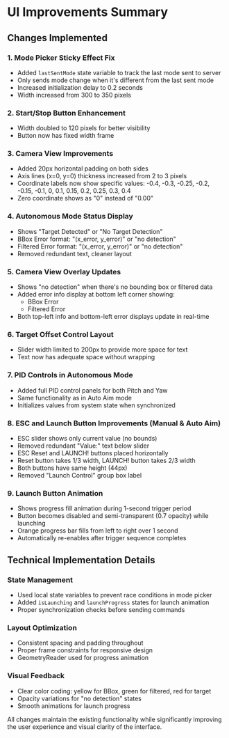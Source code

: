 # UI Improvements Summary

## Changes Implemented

### 1. Mode Picker Sticky Effect Fix
- Added `lastSentMode` state variable to track the last mode sent to server
- Only sends mode change when it's different from the last sent mode
- Increased initialization delay to 0.2 seconds
- Width increased from 300 to 350 pixels

### 2. Start/Stop Button Enhancement
- Width doubled to 120 pixels for better visibility
- Button now has fixed width frame

### 3. Camera View Improvements
- Added 20px horizontal padding on both sides
- Axis lines (x=0, y=0) thickness increased from 2 to 3 pixels
- Coordinate labels now show specific values: -0.4, -0.3, -0.25, -0.2, -0.15, -0.1, 0, 0.1, 0.15, 0.2, 0.25, 0.3, 0.4
- Zero coordinate shows as "0" instead of "0.00"

### 4. Autonomous Mode Status Display
- Shows "Target Detected" or "No Target Detection"
- BBox Error format: "(x_error, y_error)" or "no detection"
- Filtered Error format: "(x_error, y_error)" or "no detection"
- Removed redundant text, cleaner layout

### 5. Camera View Overlay Updates
- Shows "no detection" when there's no bounding box or filtered data
- Added error info display at bottom left corner showing:
  - BBox Error
  - Filtered Error
- Both top-left info and bottom-left error displays update in real-time

### 6. Target Offset Control Layout
- Slider width limited to 200px to provide more space for text
- Text now has adequate space without wrapping

### 7. PID Controls in Autonomous Mode
- Added full PID control panels for both Pitch and Yaw
- Same functionality as in Auto Aim mode
- Initializes values from system state when synchronized

### 8. ESC and Launch Button Improvements (Manual & Auto Aim)
- ESC slider shows only current value (no bounds)
- Removed redundant "Value:" text below slider
- ESC Reset and LAUNCH! buttons placed horizontally
- Reset button takes 1/3 width, LAUNCH! button takes 2/3 width
- Both buttons have same height (44px)
- Removed "Launch Control" group box label

### 9. Launch Button Animation
- Shows progress fill animation during 1-second trigger period
- Button becomes disabled and semi-transparent (0.7 opacity) while launching
- Orange progress bar fills from left to right over 1 second
- Automatically re-enables after trigger sequence completes

## Technical Implementation Details

### State Management
- Used local state variables to prevent race conditions in mode picker
- Added `isLaunching` and `launchProgress` states for launch animation
- Proper synchronization checks before sending commands

### Layout Optimization
- Consistent spacing and padding throughout
- Proper frame constraints for responsive design
- GeometryReader used for progress animation

### Visual Feedback
- Clear color coding: yellow for BBox, green for filtered, red for target
- Opacity variations for "no detection" states
- Smooth animations for launch progress

All changes maintain the existing functionality while significantly improving the user experience and visual clarity of the interface. 